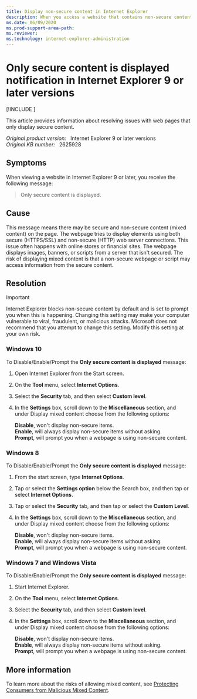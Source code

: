 ```yaml
---
title: Display non-secure content in Internet Explorer
description: When you access a website that contains non-secure content or mixed content, you receive only secure content is displayed.
ms.date: 06/09/2020
ms.prod-support-area-path: 
ms.reviewer: 
ms.technology: internet-explorer-administration
---
```

# Only secure content is displayed notification in Internet Explorer 9 or later versions

[!INCLUDE [](../../../includes/browsers-important.md)]

This article provides information about resolving issues with web pages that only display secure content.

_Original product version:_ &nbsp; Internet Explorer 9 or later versions  
_Original KB number:_ &nbsp; 2625928

## Symptoms

When viewing a website in Internet Explorer 9 or later, you receive the following message:

> Only secure content is displayed.

## Cause

This message means there may be secure and non-secure content (mixed content) on the page. The webpage tries to display elements using both secure (HTTPS/SSL) and non-secure (HTTP) web server connections. This issue often happens with online stores or financial sites. The webpage displays images, banners, or scripts from a server that isn't secured. The risk of displaying mixed content is that a non-secure webpage or script may access information from the secure content.

## Resolution

> [!IMPORTANT]
> Internet Explorer blocks non-secure content by default and is set to prompt you when this is happening. Changing this setting may make your computer vulnerable to viral, fraudulent, or malicious attacks. Microsoft does not recommend that you attempt to change this setting. Modify this setting at your own risk.

### Windows 10

To Disable/Enable/Prompt the **Only secure content is displayed** message:

1. Open Internet Explorer from the Start screen.
2. On the **Tool** menu, select **Internet Options**.
3. Select the **Security** tab, and then select **Custom level**.
4. In the **Settings** box, scroll down to the **Miscellaneous** section, and under Display mixed content choose from the following options:

    **Disable**, won't display non-secure items.  
    **Enable**, will always display non-secure items without asking.  
    **Prompt**, will prompt you when a webpage is using non-secure content.

### Windows 8

To Disable/Enable/Prompt the **Only secure content is displayed** message:

1. From the start screen, type **Internet Options**.
2. Tap or select the **Settings option** below the Search box, and then tap or select **Internet Options**.
3. Tap or select the **Security** tab, and then tap or select the **Custom Level**.
4. In the **Settings** box, scroll down to the **Miscellaneous** section, and under Display mixed content choose from the following options:

    **Disable**, won't display non-secure items.  
    **Enable**, will always display non-secure items without asking.  
    **Prompt**, will prompt you when a webpage is using non-secure content.

### Windows 7 and Windows Vista

To Disable/Enable/Prompt the **Only secure content is displayed** message:

1. Start Internet Explorer.
2. On the **Tool** menu, select **Internet Options**.
3. Select the **Security** tab, and then select **Custom level**.
4. In the **Settings** box, scroll down to the **Miscellaneous** section, and under Display mixed content choose from the following options:

    **Disable**, won't display non-secure items.  
    **Enable**, will always display non-secure items without asking.  
    **Prompt**, will prompt you when a webpage is using non-secure content.  

## More information

To learn more about the risks of allowing mixed content, see [Protecting Consumers from Malicious Mixed Content](/archive/blogs/ie/internet-explorer-9-security-part-4-protecting-consumers-from-malicious-mixed-content).
